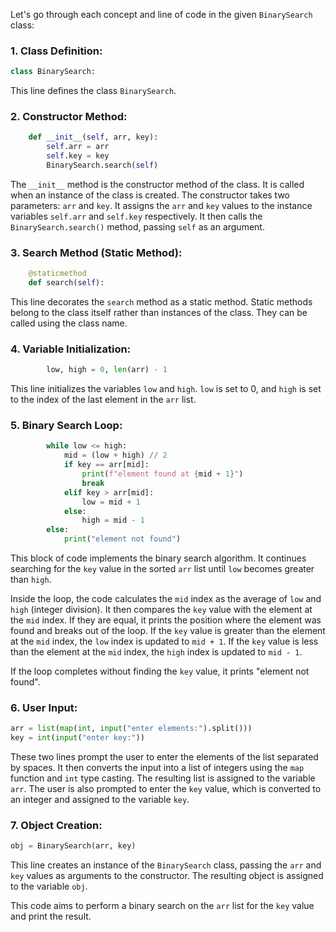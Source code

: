 Let's go through each concept and line of code in the given `BinarySearch` class:
### 1. Class Definition:
```python
class BinarySearch:
```
This line defines the class `BinarySearch`.

### 2. Constructor Method:
```python
    def __init__(self, arr, key):
        self.arr = arr
        self.key = key
        BinarySearch.search(self)
```
The `__init__` method is the constructor method of the class. It is called when an instance of the class is created. The constructor takes two parameters: `arr` and `key`. It assigns the `arr` and `key` values to the instance variables `self.arr` and `self.key` respectively. It then calls the `BinarySearch.search()` method, passing `self` as an argument.

### 3. Search Method (Static Method):
```python
    @staticmethod
    def search(self):
```
This line decorates the `search` method as a static method. Static methods belong to the class itself rather than instances of the class. They can be called using the class name.

### 4. Variable Initialization:
```python
        low, high = 0, len(arr) - 1
```
This line initializes the variables `low` and `high`. `low` is set to 0, and `high` is set to the index of the last element in the `arr` list.

### 5. Binary Search Loop:
```python
        while low <= high:
            mid = (low + high) // 2
            if key == arr[mid]:
                print(f"element found at {mid + 1}")
                break
            elif key > arr[mid]:
                low = mid + 1
            else:
                high = mid - 1
        else:
            print("element not found")
```
This block of code implements the binary search algorithm. It continues searching for the `key` value in the sorted `arr` list until `low` becomes greater than `high`. 

Inside the loop, the code calculates the `mid` index as the average of `low` and `high` (integer division). It then compares the `key` value with the element at the `mid` index. If they are equal, it prints the position where the element was found and breaks out of the loop. If the `key` value is greater than the element at the `mid` index, the `low` index is updated to `mid + 1`. If the `key` value is less than the element at the `mid` index, the `high` index is updated to `mid - 1`.

If the loop completes without finding the `key` value, it prints "element not found".

### 6. User Input:
```python
arr = list(map(int, input("enter elements:").split()))
key = int(input("enter key:"))
```
These two lines prompt the user to enter the elements of the list separated by spaces. It then converts the input into a list of integers using the `map` function and `int` type casting. The resulting list is assigned to the variable `arr`. The user is also prompted to enter the `key` value, which is converted to an integer and assigned to the variable `key`.

### 7. Object Creation:
```python
obj = BinarySearch(arr, key)
```
This line creates an instance of the `BinarySearch` class, passing the `arr` and `key` values as arguments to the constructor. The resulting object is assigned to the variable `obj`.

This code aims to perform a binary search on the `arr` list for the `key` value and print the result.